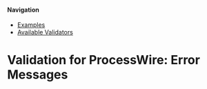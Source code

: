 #### Navigation
- [Examples](examples.md)
- [Available Validators](validators.md)


# Validation for ProcessWire: Error Messages
